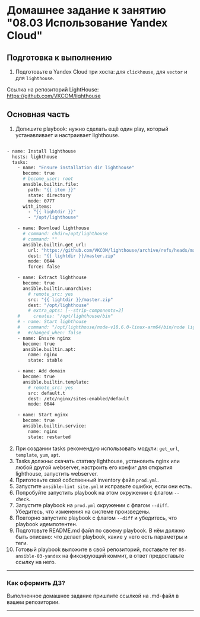 # Домашнее задание к занятию "08.03 Использование Yandex Cloud"

## Подготовка к выполнению

1. Подготовьте в Yandex Cloud три хоста: для `clickhouse`, для `vector` и для `lighthouse`.

Ссылка на репозиторий LightHouse: https://github.com/VKCOM/lighthouse

## Основная часть

1. Допишите playbook: нужно сделать ещё один play, который устанавливает и настраивает lighthouse.
```bash

- name: Install lighthouse
  hosts: lighthouse
  tasks:
    - name: "Ensure installation dir lighthouse"
      become: true
      # become_user: root
      ansible.builtin.file:
        path: "{{ item }}"
        state: directory
        mode: 0777
      with_items:
        - "{{ lightdir }}"
        - "/opt/lighthouse"

    - name: Download lighthouse
      # command: chdir=/opt/lighthouse
      # command: ""
      ansible.builtin.get_url:
        url: "https://github.com/VKCOM/lighthouse/archive/refs/heads/master.zip"
        dest: "{{ lightdir }}/master.zip"
        mode: 0644
        force: false

    - name: Extract lighthouse
      become: true
      ansible.builtin.unarchive:
        # remote_src: yes
        src: "{{ lightdir }}/master.zip"
        dest: "/opt/lighthouse"
        # extra_opts: [--strip-components=2]
    #     creates: "/opt/lighthouse/bin"
    # - name: Start lighthouse
    #   command: "/opt/lighthouse/node-v18.6.0-linux-arm64/bin/node lighthouse-cli https://webdevblog.ru/"
    #   #changed_when: false
    - name: Ensure nginx
      become: true
      ansible.builtin.apt:
        name: nginx
        state: stable

    - name: Add domain
      become: true
      ansible.builtin.template:
        # remote_src: yes
        src: default.t
        dest: /etc/nginx/sites-enabled/default
        mode: 0644

    - name: Start nginx
      become: true
      ansible.builtin.service:
        name: nginx
        state: restarted

```
2. При создании tasks рекомендую использовать модули: `get_url`, `template`, `yum`, `apt`.
3. Tasks должны: скачать статику lighthouse, установить nginx или любой другой webserver, настроить его конфиг для открытия lighthouse, запустить webserver.
4. Приготовьте свой собственный inventory файл `prod.yml`.
5. Запустите `ansible-lint site.yml` и исправьте ошибки, если они есть.
6. Попробуйте запустить playbook на этом окружении с флагом `--check`.
7. Запустите playbook на `prod.yml` окружении с флагом `--diff`. Убедитесь, что изменения на системе произведены.
8. Повторно запустите playbook с флагом `--diff` и убедитесь, что playbook идемпотентен.
9. Подготовьте README.md файл по своему playbook. В нём должно быть описано: что делает playbook, какие у него есть параметры и теги.
10. Готовый playbook выложите в свой репозиторий, поставьте тег `08-ansible-03-yandex` на фиксирующий коммит, в ответ предоставьте ссылку на него.

---

### Как оформить ДЗ?

Выполненное домашнее задание пришлите ссылкой на .md-файл в вашем репозитории.

---
